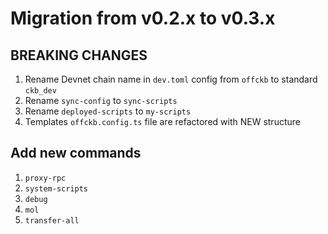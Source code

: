 # Migration from v0.2.x to v0.3.x

## BREAKING CHANGES

1. Rename Devnet chain name in `dev.toml` config from `offckb` to standard `ckb_dev`
2. Rename `sync-config` to `sync-scripts`
3. Rename `deployed-scripts` to `my-scripts`
4. Templates `offckb.config.ts` file are refactored with NEW structure

## Add new commands

1. `proxy-rpc`
2. `system-scripts`
3. `debug`
4. `mol`
5. `transfer-all`
